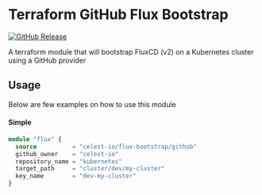 # Terraform GitHub Flux Bootstrap

[![GitHub Release](https://img.shields.io/github/release/celest-io/terraform-github-flux-bootstrap.svg?style=flat)]()

A terraform module that will bootstrap FluxCD (v2) on a Kubernetes cluster using a GitHub provider

## Usage

Below are few examples on how to use this module

#### Simple

```terraform
module "flux" {
  source          = "celest-io/flux-bootstrap/github"
  github_owner    = "celest-io"
  repository_name = "kubernetes"
  target_path     = "cluster/dev/my-cluster"
  key_name        = "dev-my-cluster"
}
```
